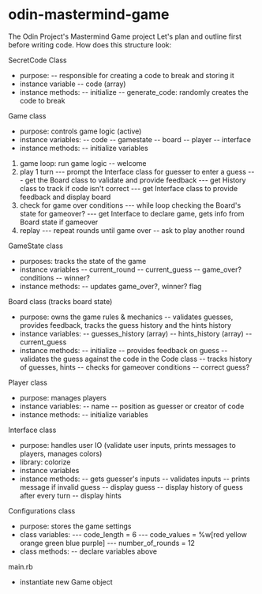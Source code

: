 # odin-mastermind-game
The Odin Project's Mastermind Game project
Let's plan and outline first before writing code. How does this structure look: 

SecretCode Class
- purpose: 
-- responsible for creating a code to break and storing it
- instance variable
-- code (array)
- instance methods: 
-- initialize
-- generate_code: randomly creates the code to break

Game class
- purpose: controls game logic (active)
- instance variables:
-- code
-- gamestate
-- board
-- player
-- interface
- instance methods: 
-- initialize variables
1. game loop: run game logic
-- welcome
2. play 1 turn 
--- prompt the Interface class for guesser to enter a guess 
--- get the Board class to validate and provide feedback
--- get History class to track if code isn't correct
--- get Interface class to provide feedback and display board
2. check for game over conditions
--- while loop checking the Board's state for gameover?
--- get Interface to declare game, gets info from Board state if gameover
3. replay
--- repeat rounds until game over
-- ask to play another round 

GameState class
- purposes: tracks the state of the game
- instance variables
-- current_round
-- current_guess
-- game_over? conditions
-- winner?
- instance methods:
-- updates game_over?, winner? flag

Board class (tracks board state)
- purpose: owns the game rules & mechanics
-- validates guesses, provides feedback, tracks the guess history and the hints history
- instance variables: 
-- guesses_history (array)
-- hints_history (array)
-- current_guess
- instance methods:
-- initialize 
-- provides feedback on guess
-- validates the guess against the code in the Code class
-- tracks history of guesses, hints
-- checks for gameover conditions
-- correct guess?

Player class
- purpose: manages players 
- instance variables:
-- name
-- position as guesser or creator of code 
- instance methods: 
-- initialize variables

Interface class
- purpose: handles user IO (validate user inputs, prints messages to players, manages colors)
- library: colorize
- instance variables
- instance methods: 
-- gets guesser's inputs
-- validates inputs
-- prints message if invalid guess
-- display guess
-- display history of guess after every turn
-- display hints 

Configurations class
- purpose: stores the game settings 
- class variables:
--- code_length = 6
--- code_values = %w[red yellow orange green blue purple]
--- number_of_rounds = 12
- class methods:
-- declare variables above

 main.rb
- instantiate new Game object
